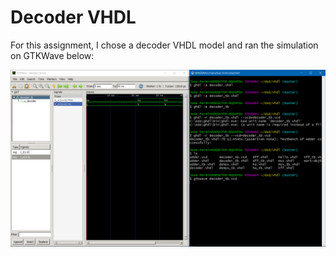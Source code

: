 # Decoder VHDL
For this assignment, I chose a decoder VHDL model and ran the simulation on GTKWave below:

![Decoder VHDL Demo](https://github.com/jfermint/CPE487/blob/main/Assignment%202:%20VHDL%20Test%20Bench/screenshot.PNG)
